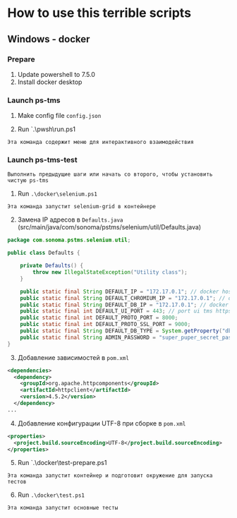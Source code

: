 # How to use this terrible scripts

## Windows - docker

### Prepare

1. Update powershell to 7.5.0
2. Install docker desktop

### Launch ps-tms
1. Make config file `config.json`

2. Run `.\pwsh\run.ps1
```text
Эта команда содержит меню для интерактивного взаимодействия
```

### Launch ps-tms-test
```
Выполнить предыдущие шаги или начать со второго, чтобы установить чистую ps-tms
```
1. Run `.\docker\selenium.ps1`
```
Эта команда запустит selenium-grid в контейнере
```

2. Замена IP адресов в `Defaults.java` (src/main/java/com/sonoma/pstms/selenium/util/Defaults.java)
```java
package com.sonoma.pstms.selenium.util;

public class Defaults {

    private Defaults() {
        throw new IllegalStateException("Utility class");
    }

    public static final String DEFAULT_IP = "172.17.0.1"; // docker host ip
    public static final String DEFAULT_CHROMIUM_IP = "172.17.0.1"; // docker host ip
    public static final String DEFAULT_DB_IP = "172.17.0.1"; // docker host ip
    public static final int DEFAULT_UI_PORT = 443; // port ui tms https
    public static final int DEFAULT_PROTO_PORT = 8000;
    public static final int DEFAULT_PROTO_SSL_PORT = 9000;
    public static final String DEFAULT_DB_TYPE = System.getProperty("dbType") == null ? "h2" : System.getProperty("dbType");
    public static final String ADMIN_PASSWORD = "super_puper_secret_password";
}
```

3. Добавление зависимостей в `pom.xml`
```xml
<dependencies>
  <dependency>
    <groupId>org.apache.httpcomponents</groupId>
    <artifactId>httpclient</artifactId>
    <version>4.5.2</version>
  </dependency>
...
```

4. Добавление конфигурации UTF-8 при сборке в `pom.xml`
```xml
<properties>
  <project.build.sourceEncoding>UTF-8</project.build.sourceEncoding>
</properties>
```

5. Run `.\docker\test-prepare.ps1
```
Эта команда запустит контейнер и подготовит окружение для запуска тестов
```

6. Run `.\docker\test.ps1`
```
Эта команда запустит основные тесты
```